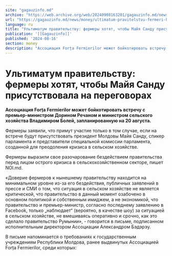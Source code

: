 ```yaml
---
site: "gagauzinfo.md"
archive: "https://web.archive.org/web/20240908163201/gagauzinfo.md/news/money/ultimatum-pravitelstvu-fermeri-hotyat-chtobi-maiya-sandu-prisutstvovala-na-peregovorah"
url: "https://gagauzinfo.md/news/money/ultimatum-pravitelstvu-fermeri-hotyat-chtobi-maiya-sandu-prisutstvovala-na-peregovorah"
language: ru
title: "Ультиматум правительству: фермеры хотят, чтобы Майя Санду присутствовала на переговорах"
publication: '[[Gagauzinfo]]'
published: '2024-08-16'
section: money
description: "Ассоциация Forța Fermierilor может бойкотировать встречу с премьер-министром Дорином Речаном и министром сельского хозяйства Владимиром Болей, запланированную на 20 августа."
---
```


# Ультиматум правительству: фермеры хотят, чтобы Майя Санду присутствовала на переговорах

**Ассоциация Forța Fermierilor может бойкотировать встречу с премьер-министром Дорином Речаном и министром сельского хозяйства Владимиром Болей, запланированную на 20 августа.**

Фермеры заявили, что примут участие только в том случае, если на встрече будут присутствовать президент Молдовы Майя Санду, спикер парламента и представители специальной комиссии парламента, созданной для преодоления кризиса в сельском хозяйстве.

Фермеры выразили свое разочарование бездействием правительства перед лицом острого кризиса в сельскохозяйственном секторе, пишет NOI.md.

«Доверие фермеров к нынешнему правительству находится на минимальном уровне из-за его бездействия, публичных заявлений в прессе и СМИ о том, что ситуация в сельском хозяйстве не является критической, что правительство в данный момент озабочено в основном политикой и собственным имиджем, а не экономикой, что правительство и премьер-министр, согласно последнему заявлению в Facebook, только „наблюдает“ (вероятно, в качестве шоу) за ситуацией в сельском хозяйстве, не вмешиваясь оперативно и срочно, как это сделало правительство Румынии», - говорится в письме, подписанном исполнительным директором Ассоциации Александром Бэдэрэу.

В письме напоминается о требованиях к государственным учреждениям Республики Молдова, ранее выдвинутых Ассоциацией Forța Fermierilor, среди которых: